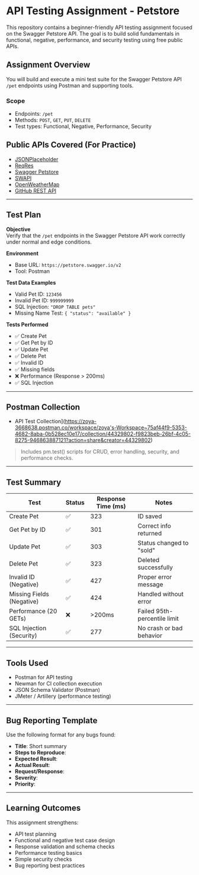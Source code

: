 # API Testing Assignment - Petstore

This repository contains a beginner-friendly API testing assignment focused on the Swagger Petstore API. The goal is to build solid fundamentals in functional, negative, performance, and security testing using free public APIs.

## Assignment Overview

You will build and execute a mini test suite for the Swagger Petstore API `/pet` endpoints using Postman and supporting tools.

### Scope
- Endpoints: `/pet`
- Methods: `POST`, `GET`, `PUT`, `DELETE`
- Test types: Functional, Negative, Performance, Security

## Public APIs Covered (For Practice)
- [JSONPlaceholder](https://jsonplaceholder.typicode.com/)
- [ReqRes](https://reqres.in/)
- [Swagger Petstore](https://petstore.swagger.io/)
- [SWAPI](https://swapi.dev/)
- [OpenWeatherMap](https://openweathermap.org/api)
- [GitHub REST API](https://docs.github.com/en/rest)

---

## Test Plan

**Objective**  
Verify that the `/pet` endpoints in the Swagger Petstore API work correctly under normal and edge conditions.

**Environment**  
- Base URL: `https://petstore.swagger.io/v2`
- Tool: Postman

**Test Data Examples**
- Valid Pet ID: `123456`
- Invalid Pet ID: `999999999`
- SQL Injection: `"DROP TABLE pets"`
- Missing Name Test: `{ "status": "available" }`

**Tests Performed**
- ✅ Create Pet
- ✅ Get Pet by ID
- ✅ Update Pet
- ✅ Delete Pet
- ✅ Invalid ID
- ✅ Missing fields
- ❌ Performance (Response > 200ms)
- ✅ SQL Injection

---

## Postman Collection

- API Test Collection](https://zoya-3668638.postman.co/workspace/zoya's-Workspace~75af44f9-5353-4682-8aba-0b528ec10e17/collection/44329802-f9823beb-26bf-4c05-8275-946863887121?action=share&creator=44329802)

> Includes pm.test() scripts for CRUD, error handling, security, and performance checks.

---

## Test Summary

| Test                        | Status | Response Time (ms) | Notes                        |
|----------------------------|--------|--------------------|------------------------------|
| Create Pet                 | ✅     | 323                | ID saved                     |
| Get Pet by ID              | ✅     | 301                | Correct info returned        |
| Update Pet                 | ✅     | 303                | Status changed to "sold"     |
| Delete Pet                 | ✅     | 323                | Deleted successfully         |
| Invalid ID (Negative)      | ✅     | 427                | Proper error message         |
| Missing Fields (Negative)  | ✅     | 424                | Handled without error        |
| Performance (20 GETs)      | ❌     | >200ms             | Failed 95th-percentile limit |
| SQL Injection (Security)   | ✅     | 277                | No crash or bad behavior     |

---

## Tools Used
- Postman for API testing
- Newman for CI collection execution
- JSON Schema Validator (Postman)
- JMeter / Artillery (performance testing)

---

## Bug Reporting Template

Use the following format for any bugs found:

- **Title**: Short summary
- **Steps to Reproduce**:
- **Expected Result**:
- **Actual Result**:
- **Request/Response**:
- **Severity**:
- **Priority**:

---

## Learning Outcomes

This assignment strengthens:
- API test planning
- Functional and negative test case design
- Response validation and schema checks
- Performance testing basics
- Simple security checks
- Bug reporting best practices
